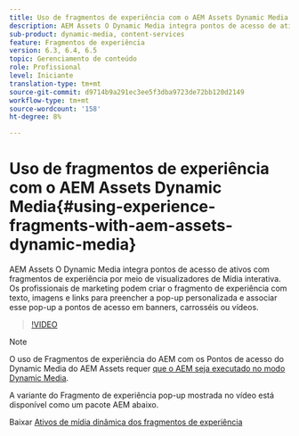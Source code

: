 ```yaml
---
title: Uso de fragmentos de experiência com o AEM Assets Dynamic Media
description: AEM Assets O Dynamic Media integra pontos de acesso de ativos com fragmentos de experiência por meio de visualizadores de Mídia interativa. Os profissionais de marketing podem criar o fragmento de experiência com texto, imagens e links para preencher a pop-up personalizada e associar esse pop-up a pontos de acesso em banners, carrosséis ou vídeos.
sub-product: dynamic-media, content-services
feature: Fragmentos de experiência
version: 6.3, 6.4, 6.5
topic: Gerenciamento de conteúdo
role: Profissional
level: Iniciante
translation-type: tm+mt
source-git-commit: d9714b9a291ec3ee5f3dba9723de72bb120d2149
workflow-type: tm+mt
source-wordcount: '158'
ht-degree: 8%

---
```



# Uso de fragmentos de experiência com o AEM Assets Dynamic Media{#using-experience-fragments-with-aem-assets-dynamic-media}

AEM Assets O Dynamic Media integra pontos de acesso de ativos com fragmentos de experiência por meio de visualizadores de Mídia interativa. Os profissionais de marketing podem criar o fragmento de experiência com texto, imagens e links para preencher a pop-up personalizada e associar esse pop-up a pontos de acesso em banners, carrosséis ou vídeos.

>[!VIDEO](https://video.tv.adobe.com/v/22115/?quality=9&learn=on)

>[!NOTE]
>
>O uso de Fragmentos de experiência do AEM com os Pontos de acesso do Dynamic Media do AEM Assets requer [que o AEM seja executado no modo Dynamic Media](https://docs.adobe.com/docs/pt-BR/aem/6-3/administer/content/dynamic-media/config-dynamic.html).

A variante do Fragmento de experiência pop-up mostrada no vídeo está disponível como um pacote AEM abaixo.

Baixar [Ativos de mídia dinâmica dos fragmentos de experiência](assets/experience-fragmentsdynamic-mediaassets-100.zip)
